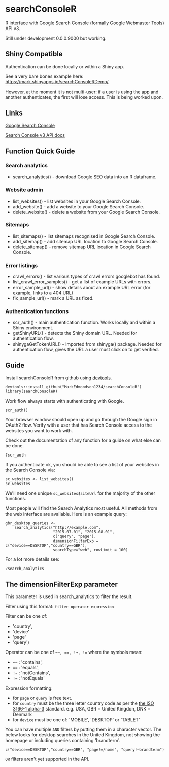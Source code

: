 # searchConsoleR
R interface with Google Search Console (formally Google Webmaster Tools) API v3.

Still under development 0.0.0.9000 but working.

## Shiny Compatible
Authentication can be done locally or within a Shiny app. 

See a very bare bones example here: https://mark.shinyapps.io/searchConsoleRDemo/

 However, at the moment it is not multi-user: if a user is using the app and another authenticates, the first will lose access.  This is being worked upon. 

## Links

[Google Search Console](http://www.google.com/webmasters/tools/)

[Search Console v3 API docs](https://developers.google.com/webmaster-tools/)

## Function Quick Guide

### Search analytics
* search_analytics() - download Google SEO data into an R dataframe.

### Website admin
* list_websites() - list websites in your Google Search Console.
* add_website() - add a website to your Google Search Console.
* delete_website() - delete a website from your Google Search Console.

### Sitemaps
* list_sitemaps() - list sitemaps recognised in Google Search Console.
* add_sitemap() - add sitemap URL location to Google Search Console.
* delete_sitemap() - remove sitemap URL location in Google Search Console.

### Error listings
* crawl_errors() - list various types of crawl errors googlebot has found.
* list_crawl_error_samples() - get a list of example URLs with errors.
* error_sample_url() - show details about an example URL error (for example, links to a 404 URL)
* fix_sample_url() - mark a URL as fixed.

### Authentication functions
* scr_auth() - main authentication function. Works locally and within a Shiny environment.
* getShinyURL() - detects the Shiny domain URL. Needed for authentication flow.
* shinygaGetTokenURL() - Imported from shinyga() package. Needed for authentication flow, gives the URL a user must click on to get verified.

## Guide

Install searchConsoleR from github using [devtools](https://cran.r-project.org/web/packages/devtools/index.html).

```
devtools::install_github("MarkEdmondson1234/searchConsoleR")
library(searchConsoleR)
```

Work flow always starts with authenticating with Google.
```
scr_auth()
```

Your browser window should open up and go through the Google sign in OAuth2 flow. Verify with a user that has Search Console access to the websites you want to work with.

Check out the documentation of any function for a guide on what else can be done.
```
?scr_auth
```

If you authenticate ok, you should be able to see a list of your websites in the Search Console via:

```
sc_websites <- list_websites()
sc_websites
```

We'll need one unique ```sc_websites$siteUrl``` for the majority of the other functions.

Most people will find the Search Analytics most useful.  All methods from the web interface are available.  Here is an example query:

```
gbr_desktop_queries <- 
    search_analytics("http://example.com", 
                     "2015-07-01", "2015-08-01", 
                     c("query", "page"), 
                     dimensionFilterExp = c("device==DESKTOP","country==GBR"), 
                     searchType="web", rowLimit = 100)
```

For a lot more details see: 
```
?search_analytics
```

## The dimensionFilterExp parameter

This parameter is used in search_analytics to filter the result.

Filter using this format: ```filter operator expression```

Filter can be one of:

* 'country',
* 'device'
* 'page'
* 'query')

Operator can be one of ```~~, ==, !~, !=``` where the symbols mean:

* `~~` : 'contains',
* `==` : 'equals',
* `!~` : 'notContains',
* `!=` : 'notEquals'

Expression formatting:

* for ```page``` or ```query``` is free text.
* for ```country``` must be the three letter country code as per the [the ISO 3166-1 alpha-3](https://en.wikipedia.org/wiki/ISO_3166-1_alpha-3) standard. e.g. USA, GBR = United Kingdon, DNK = Denmark
* for ```device``` must be one of:  'MOBILE', 'DESKTOP' or 'TABLET'

You can have multiple ```AND``` filters by putting them in a character vector.  The below looks for desktop searches in the United Kingdom, not showing the homepage or including queries containing 'brandterm'.

```
c("device==DESKTOP","country==GBR", "page!=/home", "query!~brandterm")
```

```OR``` filters aren't yet supported in the API.
